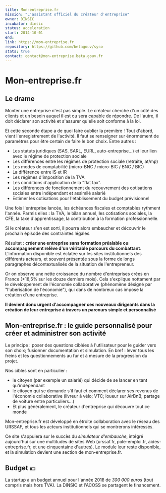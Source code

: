 ```yaml
---
title: Mon-entreprise.fr
mission: "L'assistant officiel du créateur d'entreprise"
owner: DINSIC
incubator: dinsic
status: acceleration
start: 2014-10-01
end:
link: https://mon-entreprise.fr
repository: https://github.com/betagouv/syso
stats: true
contact: contact@mon-entreprise.beta.gouv.fr
---
```

# Mon-entreprise.fr

## Le drame
Monter une entreprise n'est pas simple. Le créateur cherche d'un côté des clients et un besoin auquel il est ou sera capable de répondre. De l'autre, il doit déclarer son activité et s'assurer qu'elle soit conforme à la loi.

Et cette seconde étape a de quoi faire oublier la première ! Tout d'abord, vient l'enregistrement de l'activité. Il faut se renseigner sur énormément de paramètres pour être certain de faire le bon choix. Entre autres :

- Les statuts juridiques (SAS, SARL, EURL, auto-entreprise...) et leur lien avec le régime de protection sociale
- Les différences entre les régimes de protection sociale (retraite, at/mp)
- Les modes de comptabilité (micro-BNC / micro-BIC / BNC / BIC)
- La différence entre IS et IR
- Les régimes d'imposition de la TVA
- Les conditions d'application de la "flat tax".
- Les différences de fonctionnement du recouvrement des cotisations sociales entre indépendant et assimilé salarié
- Estimer les cotisations pour l'établissement du budget prévisionnel

Une fois l'entreprise lancée, les échéances fiscales et comptables rythment l'année. Parmis elles : la TVA, le bilan annuel, les cotisations sociales, la CFE, la taxe d'apprentissage, la contribution à la formation professionnelle.

Si le créateur s'en est sorti, il pourra alors embaucher et découvrir le prochain épisode des contraintes légales.

Résultat : **créer une entreprise sans formation préalable ou accompagnement relève d'un véritable parcours du combattant**. L'information disponible est éclatée sur les sites institutionnels des différents acteurs, et souvent présentée sous la forme de longs paragraphes décontextualisés de la situation de l'entrepreneur.

Or on observe une nette croissance du nombre d'entreprises crées en France (+18,5% sur les douze derniers mois). Cela s'explique nottament par le développement de l'économie collaborative (phénomène désigné par "l'uberisation de l'économie"), qui dans de nombreux cas impose la création d'une entreprise.

**Il devient donc urgent d'accompagner ces nouveaux dirigeants dans la création de leur entreprise à travers un parcours simple et personnalisé**

## Mon-entreprise.fr : le guide personnalisé pour créer et administrer son activité

Le principe : poser des questions ciblées à l'utilisateur pour le guider vers son choix; fusionner documentation et simulation. En bref : lever tous les freins et les questionnements au fur et à mesure de la progression du projet.

Nos cibles sont en particulier :
- le citoyen (par exemple un salarié) qui décide de se lancer en tant qu'indépendant
- le citoyen qui se demande s'il faut et comment déclarer ses revenus de l'économie collaborative (livreur à vélo; VTC; loueur sur AirBnB; partage de voiture entre particuliers...)
- Et plus généralement, le créateur d'entreprise qui découvre tout ce monde

Mon-entreprise.fr est développé en étroite collaboration avec le réseau des URSSAF, et tous les acteurs institutionnels qui se montrerons intéressés.

Ce site s'appuiera sur le succès du *simulateur d'embauche*, intégré aujourd'hui sur une multitudes de sites Web (urssaf.fr, pole-emploi.fr, aides-entreprise.fr, et une cinquentaine d'autres). Le module leur reste disponible, et la simulation devient une section de mon-entreprise.fr.


## Budget 💶

La startup a un budget annuel pour l'année 2018 de _300 000 euros_ (tout compris mais hors TVA). La DINSIC et l'ACOSS se partagent le financement.
